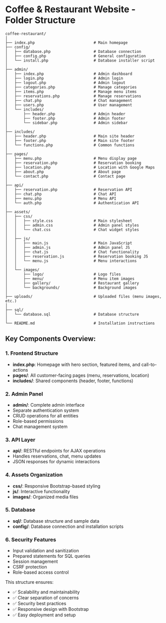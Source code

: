 # Coffee & Restaurant Website - Folder Structure

```
coffee-restaurant/
│
├── index.php                          # Main homepage
├── config/
│   ├── database.php                   # Database connection
│   ├── config.php                     # General configuration
│   └── install.php                    # Database installer script
│
├── admin/
│   ├── index.php                      # Admin dashboard
│   ├── login.php                      # Admin login
│   ├── logout.php                     # Admin logout
│   ├── categories.php                 # Manage categories
│   ├── items.php                      # Manage menu items
│   ├── reservations.php               # Manage reservations
│   ├── chat.php                       # Chat management
│   ├── users.php                      # User management
│   └── includes/
│       ├── header.php                 # Admin header
│       ├── footer.php                 # Admin footer
│       └── sidebar.php                # Admin sidebar
│
├── includes/
│   ├── header.php                     # Main site header
│   ├── footer.php                     # Main site footer
│   └── functions.php                  # Common functions
│
├── pages/
│   ├── menu.php                       # Menu display page
│   ├── reservation.php                # Reservation booking
│   ├── location.php                   # Location with Google Maps
│   ├── about.php                      # About page
│   └── contact.php                    # Contact page
│
├── api/
│   ├── reservation.php                # Reservation API
│   ├── chat.php                       # Chat API
│   ├── menu.php                       # Menu API
│   └── auth.php                       # Authentication API
│
├── assets/
│   ├── css/
│   │   ├── style.css                  # Main stylesheet
│   │   ├── admin.css                  # Admin panel styles
│   │   └── chat.css                   # Chat widget styles
│   │
│   ├── js/
│   │   ├── main.js                    # Main JavaScript
│   │   ├── admin.js                   # Admin panel JS
│   │   ├── chat.js                    # Chat functionality
│   │   ├── reservation.js             # Reservation booking JS
│   │   └── menu.js                    # Menu interactions
│   │
│   └── images/
│       ├── logo/                      # Logo files
│       ├── menu/                      # Menu item images
│       ├── gallery/                   # Restaurant gallery
│       └── backgrounds/               # Background images
│
├── uploads/                           # Uploaded files (menu images, etc.)
│
├── sql/
│   └── database.sql                   # Database structure
│
└── README.md                          # Installation instructions
```

## Key Components Overview:

### 1. **Frontend Structure**
- **index.php**: Homepage with hero section, featured items, and call-to-actions
- **pages/**: All customer-facing pages (menu, reservations, location)
- **includes/**: Shared components (header, footer, functions)

### 2. **Admin Panel**
- **admin/**: Complete admin interface
- Separate authentication system
- CRUD operations for all entities
- Role-based permissions
- Chat management system

### 3. **API Layer**
- **api/**: RESTful endpoints for AJAX operations
- Handles reservations, chat, menu updates
- JSON responses for dynamic interactions

### 4. **Assets Organization**
- **css/**: Responsive Bootstrap-based styling
- **js/**: Interactive functionality
- **images/**: Organized media files

### 5. **Database**
- **sql/**: Database structure and sample data
- **config/**: Database connection and installation scripts

### 6. **Security Features**
- Input validation and sanitization
- Prepared statements for SQL queries
- Session management
- CSRF protection
- Role-based access control

This structure ensures:
- ✅ Scalability and maintainability
- ✅ Clear separation of concerns
- ✅ Security best practices
- ✅ Responsive design with Bootstrap
- ✅ Easy deployment and setup